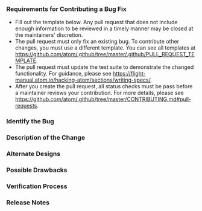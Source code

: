 ### Requirements for Contributing a Bug Fix

- Fill out the template below. Any pull request that does not include enough information to be reviewed in a timely manner may be closed at the maintainers' discretion.
- The pull request must only fix an existing bug. To contribute other changes, you must use a different template. You can see all templates at <https://github.com/atom/.github/tree/master/.github/PULL_REQUEST_TEMPLATE>.
- The pull request must update the test suite to demonstrate the changed functionality. For guidance, please see <https://flight-manual.atom.io/hacking-atom/sections/writing-specs/>.
- After you create the pull request, all status checks must be pass before a maintainer reviews your contribution. For more details, please see <https://github.com/atom/.github/tree/master/CONTRIBUTING.md#pull-requests>.

### Identify the Bug

<!--

Link to the issue describing the bug that you're fixing.

If there is not yet an issue for your bug, please open a new issue and then link to that issue in your pull request.
Note: In some cases, one person's "bug" is another person's "feature." If the pull request does not address an existing issue with the "bug" label, the maintainers have the final say on whether the current behavior is a bug.

-->

### Description of the Change

<!--

We must be able to understand the design of your change from this description. If we can't get a good idea of what the code will be doing from the description here, the pull request may be closed at the maintainers' discretion. Keep in mind that the maintainer reviewing this PR may not be familiar with or have worked with the code here recently, so please walk us through the concepts.

-->

### Alternate Designs

<!-- Explain what other alternates were considered and why the proposed version was selected -->

### Possible Drawbacks

<!-- What are the possible side-effects or negative impacts of the code change? -->

### Verification Process

<!--

What process did you follow to verify that the change has not introduced any regressions? Describe the actions you performed (including buttons you clicked, text you typed, commands you ran, etc.), and describe the results you observed.

-->

### Release Notes

<!--

Please describe the changes in a single line that explains this improvement in
terms that a user can understand. This text will be used in Atom's release notes.

If this change is not user-facing or notable enough to be included in release notes
you may use the strings "Not applicable" or "N/A" here.

Examples:

- The GitHub package now allows you to add co-authors to commits.
- Fixed an issue where multiple cursors did not work in a file with a single line.
- Increased the performance of searching and replacing across a whole project.

-->
